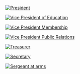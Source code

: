 [![President](https://user-images.githubusercontent.com/99045240/177621602-d96895fd-e046-4265-b0c2-bdf413e0d9b7.png)](https://www.toastmasters.org/resources/president-overview)

[![Vice President of Education](https://user-images.githubusercontent.com/99045240/177620916-49ed435d-bc46-4e3b-acc3-0bc1b911360f.png)](https://www.toastmasters.org/resources/vice-president-education-overview)

[![Vice President Membership](https://user-images.githubusercontent.com/99045240/177622015-541570ef-f5e6-4f80-86c6-41fb8b4e59f3.png)](https://www.toastmasters.org/resources/vice-president-membership-overview)
 
[![Vice President Public Relations](https://user-images.githubusercontent.com/99045240/177622741-c755cd1d-63f4-4741-b130-e58c9411cf17.png)](https://www.toastmasters.org/leadership-central/club-officer-tools/club-officer-roles/public-relations/vppr-responsibilities)

[![Treasurer](https://user-images.githubusercontent.com/99045240/177622921-c256cbe2-f566-42dc-9b83-b51ed5e298b0.png)](https://www.toastmasters.org/resources/treasurer-overview)

[![Secretary](https://user-images.githubusercontent.com/99045240/177623188-07854006-d7cd-48bf-8c49-6812a4bf6367.png)](https://www.toastmasters.org/resources/secretary-overview)

[![Sergeant at arms](https://user-images.githubusercontent.com/99045240/177623400-ec7e4e85-08c3-4fb5-855d-a3a8874d230b.png)](https://www.toastmasters.org/resources/sergeant-at-arms-overview)
